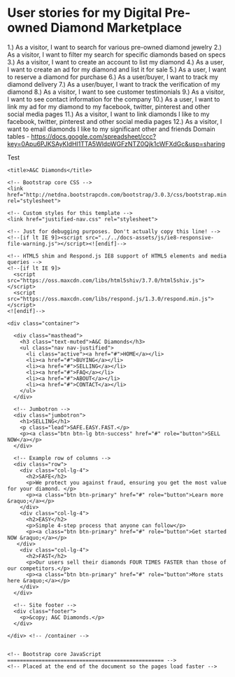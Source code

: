 # User stories for my Digital Pre-owned Diamond Marketplace
 1.) As a visitor, I want to search for various pre-owned diamond jewelry
 2.) As a visitor, I want to filter my search for specific diamonds based on specs
 3.) As a visitor, I want to create an account to list my diamond
 4.) As a user, I want to create an ad for my diamond and list it for sale
 5.) As a user, I want to reserve a diamond for purchase
 6.) As a user/buyer, I want to track my diamond delivery 
 7.) As a user/buyer, I want to track the verification of my diamond
 8.) As a visitor, I want to see customer testimonials
 9.) As a visitor, I want to see contact information for the company
 10.) As a user, I want to link my ad for my diamond to my facebook, twitter, pinterest and other social media pages
 11.) As a visitor, I want to link diamonds I like to my facebook, twitter, pinterest and other social media pages
 12.) As a visitor, I want to email diamonds I like to my significant other and friends
 Domain tables - https://docs.google.com/spreadsheet/ccc?key=0Apu6PJKSAyKIdHl1TTA5WldpWGFzNTZ0Qjk1cWFXdGc&usp=sharing
 
Test

<!DOCTYPE html>
<html lang="en">
  <head>
    <meta charset="utf-8">
    <meta http-equiv="X-UA-Compatible" content="IE=edge">
    <meta name="viewport" content="width=device-width, initial-scale=1.0">
    <meta name="description" content="">
    <meta name="author" content="">
    <link rel="shortcut icon" href="../../docs-assets/ico/favicon.png">

    <title>A&C Diamonds</title>

    <!-- Bootstrap core CSS -->
    <link href="http://netdna.bootstrapcdn.com/bootstrap/3.0.3/css/bootstrap.min.css" rel="stylesheet">

    <!-- Custom styles for this template -->
    <link href="justified-nav.css" rel="stylesheet">

    <!-- Just for debugging purposes. Don't actually copy this line! -->
    <!--[if lt IE 9]><script src="../../docs-assets/js/ie8-responsive-file-warning.js"></script><![endif]-->

    <!-- HTML5 shim and Respond.js IE8 support of HTML5 elements and media queries -->
    <!--[if lt IE 9]>
      <script src="https://oss.maxcdn.com/libs/html5shiv/3.7.0/html5shiv.js"></script>
      <script src="https://oss.maxcdn.com/libs/respond.js/1.3.0/respond.min.js"></script>
    <![endif]-->
  </head>

  <body>

    <div class="container">

      <div class="masthead">
        <h3 class="text-muted">A&C Diamonds</h3>
        <ul class="nav nav-justified">
          <li class="active"><a href="#">HOME</a></li>
          <li><a href="#">BUYING</a></li>
          <li><a href="#">SELLING</a></li>
          <li><a href="#">FAQ</a></li>
          <li><a href="#">ABOUT</a></li>
          <li><a href="#">CONTACT</a></li>
        </ul>
      </div>

      <!-- Jumbotron -->
      <div class="jumbotron">
        <h1>SELLING</h1>
        <p class="lead">SAFE.EASY.FAST.</p>
        <p><a class="btn btn-lg btn-success" href="#" role="button">SELL NOW</a></p>
      </div>

      <!-- Example row of columns -->
      <div class="row">
        <div class="col-lg-4">
          <h2>SAFE</h2>
          <p>We protect you against fraud, ensuring you get the most value for your diamond. </p>
          <p><a class="btn btn-primary" href="#" role="button">Learn more &raquo;</a></p>
        </div>
        <div class="col-lg-4">
          <h2>EASY</h2>
          <p>Simple 4-step process that anyone can follow</p>
          <p><a class="btn btn-primary" href="#" role="button">Get started NOW &raquo;</a></p>
       </div>
        <div class="col-lg-4">
          <h2>FAST</h2>
          <p>Our users sell their diamonds FOUR TIMES FASTER than those of our competitors.</p>
          <p><a class="btn btn-primary" href="#" role="button">More stats here &raquo;</a></p>
        </div>
      </div>

      <!-- Site footer -->
      <div class="footer">
        <p>&copy; A&C Diamonds.</p>
      </div>

    </div> <!-- /container -->


    <!-- Bootstrap core JavaScript
    ================================================== -->
    <!-- Placed at the end of the document so the pages load faster -->
  </body>
</html>
